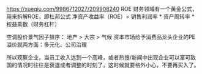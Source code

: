 https://xueqiu.com/9986712027/209908240
ROE
财务领域有一个黄金公式，用来拆解ROE，即杜邦公式
净资产收益率（ROE）= 销售利润率 * 资产周转率 * 权益乘数（财务杠杆）

空调股价景气因子排序：
地产 > 大宗 > 气候
资本市场给予消费品龙头企业的PE溢价就两方面：多元化、公司治理

所以观察企业，当员工收入达到一个高峰，或者热搜/新闻中出现企业可以富可敌国的情况时往往是衰退或者调整的时刻了，这时候就要格外小心，不要再买入了。
